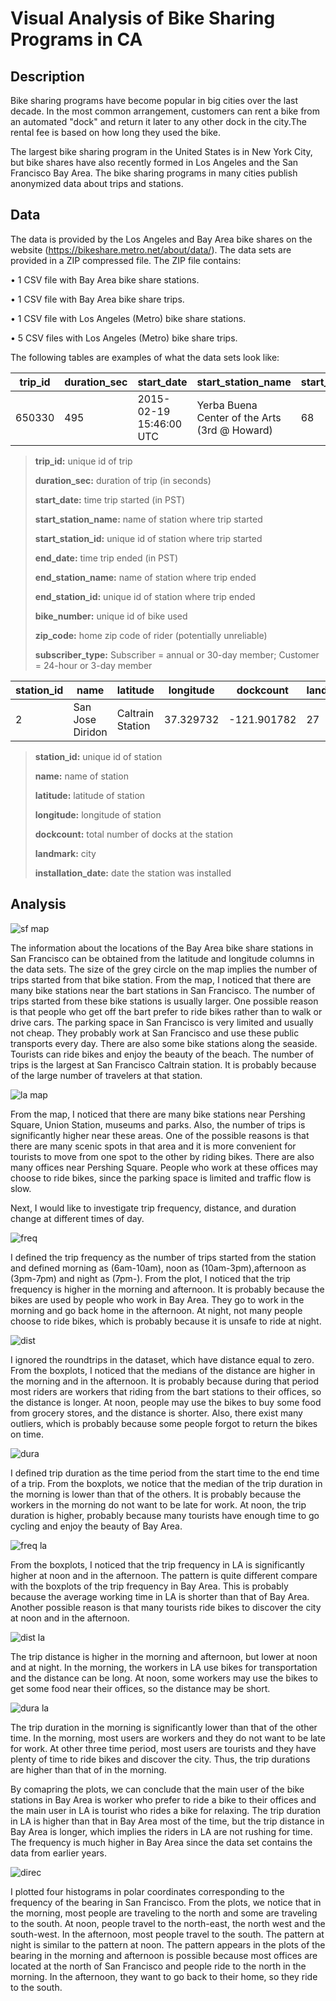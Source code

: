 # Visual Analysis of Bike Sharing Programs in CA

## Description
Bike sharing programs have become popular in big cities over the last decade. In the most common arrangement, customers can rent a bike from an automated "dock" and return it later to any other dock in the city.The rental fee is based on how long they used the bike.

The largest bike sharing program in the United States is in New York City, but bike shares have also recently formed in Los Angeles and the San Francisco Bay Area. The bike sharing programs in many cities publish anonymized data about trips and stations.

## Data
The data is provided by the Los Angeles and Bay Area bike shares on the website (https://bikeshare.metro.net/about/data/). The data sets are provided in a ZIP compressed file. The ZIP file contains:

• 1 CSV file with Bay Area bike share stations.

• 1 CSV file with Bay Area bike share trips.

• 1 CSV file with Los Angeles (Metro) bike share stations.

• 5 CSV files with Los Angeles (Metro) bike share trips.

The following tables are examples of what the data sets look like:

|trip_id|duration_sec|	start_date|	start_station_name|	start_station_id|	end_date|	end_station_name|	end_station_id|	bike_number|	zip_code|	subscriber_type|
--- | --- | ---| ---| ---| ---| ---| ---| ---| ---| ---
|650330|495|2015-02-19 15:46:00 UTC|Yerba Buena Center of the Arts (3rd @ Howard)|	68|	2015-02-19 15:54:00 UTC	|San Francisco Caltrain 2 (330 Townsend)|	69|	463|	94061|	Subscriber|

>**trip_id:** unique id of trip
>
>**duration_sec:** duration of trip (in seconds)
>
>**start_date:** time trip started (in PST)
>
>**start_station_name:** name of station where trip started
>
>**start_station_id:** unique id of station where trip started
>
>**end_date:** time trip ended (in PST)
>
>**end_station_name:** name of station where trip ended
>
>**end_station_id:** unique id of station where trip ended
>
>**bike_number:** unique id of bike used
>
>**zip_code:** home zip code of rider (potentially unreliable)
>
>**subscriber_type:** Subscriber = annual or 30-day member; Customer = 24-hour or 3-day member

station_id|	name|	latitude|	longitude|	dockcount|	landmark|	installation_date|
--- |--- |--- |--- |--- |---|---
2|	San Jose Diridon| Caltrain Station|	37.329732|	-121.901782	|27|	San Jose|	8/6/2013

>**station_id:** unique id of station
>
>**name:** name of station
>
>**latitude:** latitude of station
>
>**longitude:** longitude of station
>
>**dockcount:** total number of docks at the station
>
>**landmark:** city
>
>**installation_date:** date the station was installed


## Analysis


![sf map](https://github.com/Qualia061/Data-Science-Projects/blob/master/Analysis%20of%20bike%20sharing%20programs%20in%20CA/sf%20map.png)

The information about the locations of the Bay Area bike share stations in San Francisco can be obtained from the latitude and longitude columns in the data sets. The size of the grey circle on the map implies the number of trips started from that bike station. From the map, I noticed that there are many bike stations near the bart stations in San Francisco. The number of trips started from these bike stations is usually larger. One possible reason is that people who get off the bart prefer to ride bikes rather than to walk or drive cars. The parking space in San Francisco is very limited and usually not cheap. They probably work at San Francisco and use these public transports every day. There are also some bike stations along the seaside. Tourists can ride bikes and enjoy the beauty of the beach. The number of trips is the largest at San Francisco Caltrain station. It is probably because of the large number of travelers at that station.

![la map](https://github.com/Qualia061/Data-Science-Projects/blob/master/Analysis%20of%20bike%20sharing%20programs%20in%20CA/la%20map.png)

From the map, I noticed that there are many bike stations near Pershing Square, Union Station, museums and parks. Also, the number of trips is significantly higher near these areas. One of the possible reasons is that there are many scenic spots in that area and it is more convenient for tourists to move from one spot to the other by riding bikes. There are also many offices near Pershing Square. People who work at these offices may choose to ride bikes, since the parking space is limited and traffic flow is slow.



Next, I would like to investigate trip frequency, distance, and duration change at different times of day.

![freq](https://github.com/Qualia061/Data-Science-Projects/blob/master/Analysis%20of%20bike%20sharing%20programs%20in%20CA/freq.png)

I defined the trip frequency as the number of trips started from the station and defined morning as (6am-10am), noon as (10am-3pm),afternoon as (3pm-7pm) and night as (7pm-). From the plot, I noticed that the trip frequency is higher in the morning and afternoon. It is probably because the bikes are used by people who work in Bay Area. They go to work in the morning and go back home in the afternoon. At night, not many people choose to ride bikes, which is probably because it is unsafe to ride at night.

![dist](https://github.com/Qualia061/Data-Science-Projects/blob/master/Analysis%20of%20bike%20sharing%20programs%20in%20CA/distance.png)

I ignored the roundtrips in the dataset, which have distance equal to zero. From the boxplots, I noticed that the medians of the distance are higher in the morning and in the afternoon. It is probably because during that period most riders are workers that riding from the bart stations to their offices, so the distance is longer. At noon, people may use the bikes to buy some food from grocery stores, and the distance is shorter. Also, there exist many outliers, which is probably because some people forgot to return the bikes on time.

![dura](https://github.com/Qualia061/Data-Science-Projects/blob/master/Analysis%20of%20bike%20sharing%20programs%20in%20CA/duration.png)

I defined trip duration as the time period from the start time to the end time of a trip. From the boxplots, we notice that the median of the trip duration in the morning is lower than that of the others. It is probably because the workers in the morning do not want to be late for work. At noon, the trip duration is higher, probably because many tourists have enough time to go cycling and enjoy the beauty of Bay Area.

![freq la](https://github.com/Qualia061/Data-Science-Projects/blob/master/Analysis%20of%20bike%20sharing%20programs%20in%20CA/freq%20la.png)

From the boxplots, I noticed that the trip frequency in LA is significantly higher at noon and in the afternoon. The pattern is quite different compare with the boxplots of the trip frequency in Bay Area. This is probably because the average working time in LA is shorter than that of Bay Area. Another possible reason is that many tourists ride bikes to discover the city at noon and in the afternoon. 

![dist la](https://github.com/Qualia061/Data-Science-Projects/blob/master/Analysis%20of%20bike%20sharing%20programs%20in%20CA/distance%20la.png)

The trip distance is higher in the morning and afternoon, but lower at noon and at night. In the morning, the workers in LA use bikes for transportation and the distance can be long. At noon, some workers may use the bikes to get some food near their offices, so the distance may be short. 

![dura la](https://github.com/Qualia061/Data-Science-Projects/blob/master/Analysis%20of%20bike%20sharing%20programs%20in%20CA/duration%20la.png)

The trip duration in the morning is significantly lower than that of the other time. In the morning, most users are workers and they do not want to be late for work. At other three time period, most users are tourists and they have plenty of time to ride bikes and discover the city. Thus, the trip durations are higher than that of in the morning.


By comapring the plots, we can conclude that the main user of the bike stations in Bay Area is worker who prefer to ride a bike to their offices and the main user in LA is tourist who rides a bike for relaxing. The trip duration in LA is higher than that in Bay Area most of the time, but the trip distance in Bay Area is longer, which implies the riders in LA are not rushing for time. The frequency is much higher in Bay Area since the data set contains the data from earlier years.

![direc](https://github.com/Qualia061/Data-Science-Projects/blob/master/Analysis%20of%20bike%20sharing%20programs%20in%20CA/direction.png)

I plotted four histograms in polar coordinates corresponding to the frequency of the bearing in San Francisco. From the plots, we notice that in the morning, most people are traveling to the north and some are traveling to the south. At noon, people travel to the north-east, the north west and the south-west. In the afternoon, most people travel to the south. The pattern at night is similar to the pattern at noon.
The pattern appears in the plots of the bearing in the morning and afternoon is possible because most offices are located at the north of San Francisco and people ride to the north in the morning. In the afternoon, they want to go back to their home, so they ride to the south. 


